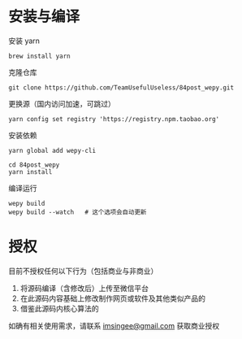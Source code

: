 # 安装与编译

安装 yarn

```
brew install yarn
```

克隆仓库

```
git clone https://github.com/TeamUsefulUseless/84post_wepy.git
```

更换源（国内访问加速，可跳过）

```
yarn config set registry 'https://registry.npm.taobao.org'
```

安装依赖

```
yarn global add wepy-cli
```

```
cd 84post_wepy
yarn install
```

编译运行

```
wepy build
wepy build --watch   # 这个选项会自动更新
```


# 授权

目前不授权任何以下行为（包括商业与非商业）

1. 将源码编译（含修改后）上传至微信平台
2. 在此源码内容基础上修改制作网页或软件及其他类似产品的
3. 借鉴此源码内核心算法的

如确有相关使用需求，请联系 imsingee@gmail.com 获取商业授权
